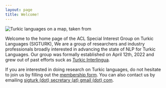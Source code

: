 ```yaml
---
layout: page
title: Welcome!
---
```


![Turkic languages on a map, taken from](https://wikiless.org/media/wikipedia/commons/thumb/f/fa/Turkic_Languages_distribution_map.png/800px-Turkic_Languages_distribution_map.png)

Welcome to the home page of the ACL Special Interest Group on Turkic Languages (SIGTURK),
We are a group of researchers and industry professionals broadly interested in advancing the state of NLP for Turkic Languages.
Our group was formally established on April 12th, 2022 and grew out of past efforts suck as [Turkic Interlingua](https://turkic-interlingua.org).

If you are interested in doing research on Turkic languages, do not hesitate to join us by filling out the [membership form]().
You can also contact us by emailing [sigturk (dot) secretary (at) gmail (dot) com](mailto:sigturk.secretary@gmail.com).
